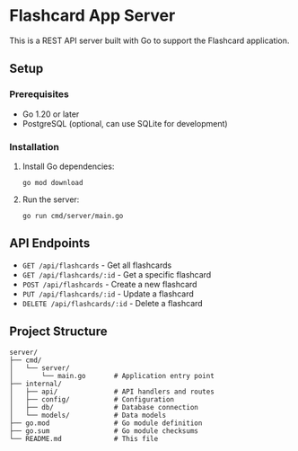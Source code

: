 # Flashcard App Server

This is a REST API server built with Go to support the Flashcard application.

## Setup

### Prerequisites

- Go 1.20 or later
- PostgreSQL (optional, can use SQLite for development)

### Installation

1. Install Go dependencies:
   ```
   go mod download
   ```

2. Run the server:
   ```
   go run cmd/server/main.go
   ```

## API Endpoints

- `GET /api/flashcards` - Get all flashcards
- `GET /api/flashcards/:id` - Get a specific flashcard
- `POST /api/flashcards` - Create a new flashcard
- `PUT /api/flashcards/:id` - Update a flashcard
- `DELETE /api/flashcards/:id` - Delete a flashcard

## Project Structure

```
server/
├── cmd/
│   └── server/
│       └── main.go       # Application entry point
├── internal/
│   ├── api/              # API handlers and routes
│   ├── config/           # Configuration
│   ├── db/               # Database connection
│   └── models/           # Data models
├── go.mod                # Go module definition
├── go.sum                # Go module checksums
└── README.md             # This file
```
